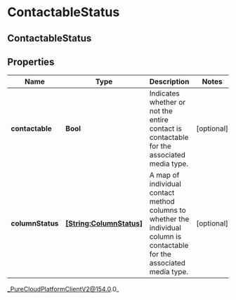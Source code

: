 # ContactableStatus

## ContactableStatus

## Properties

|Name | Type | Description | Notes|
|------------ | ------------- | ------------- | -------------|
| **contactable** | **Bool** | Indicates whether or not the entire contact is contactable for the associated media type. | [optional] |
| **columnStatus** | [**[String:ColumnStatus]**](ColumnStatus) | A map of individual contact method columns to whether the individual column is contactable for the associated media type. | [optional] |



_PureCloudPlatformClientV2@154.0.0_
